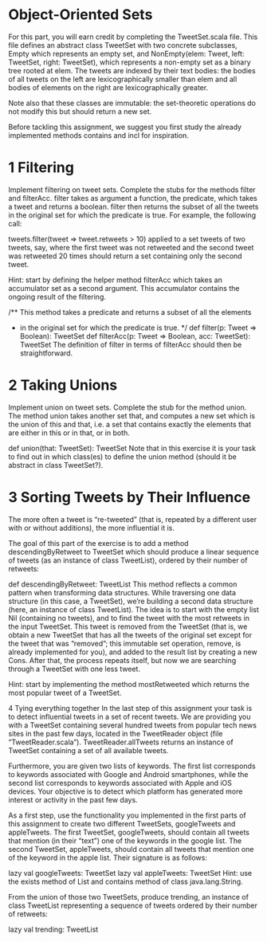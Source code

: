 Object-Oriented Sets
====================

For this part, you will earn credit by completing the TweetSet.scala file. This file defines an abstract class TweetSet with two concrete subclasses, Empty which represents an empty set, and NonEmpty(elem: Tweet, left: TweetSet, right: TweetSet), which represents a non-empty set as a binary tree rooted at elem. The tweets are indexed by their text bodies: the bodies of all tweets on the left are lexicographically smaller than elem and all bodies of elements on the right are lexicographically greater.

Note also that these classes are immutable: the set-theoretic operations do not modify this but should return a new set.

Before tackling this assignment, we suggest you first study the already implemented methods contains and incl for inspiration.

1 Filtering
====================
Implement filtering on tweet sets. Complete the stubs for the methods filter and filterAcc. filter takes as argument a function, the predicate, which takes a tweet and returns a boolean. filter then returns the subset of all the tweets in the original set for which the predicate is true. For example, the following call:

  tweets.filter(tweet => tweet.retweets > 10)
applied to a set tweets of two tweets, say, where the first tweet was not retweeted and the second tweet was retweeted 20 times should return a set containing only the second tweet.

Hint: start by defining the helper method filterAcc which takes an accumulator set as a second argument. This accumulator contains the ongoing result of the filtering.

  /** This method takes a predicate and returns a subset of all the elements
  *  in the original set for which the predicate is true.
  */
  def filter(p: Tweet => Boolean): TweetSet
  def filterAcc(p: Tweet => Boolean, acc: TweetSet): TweetSet
  The definition of filter in terms of filterAcc should then be straightforward.

2 Taking Unions
====================
Implement union on tweet sets. Complete the stub for the method union. The method union takes another set that, and computes a new set which is the union of this and that, i.e. a set that contains exactly the elements that are either in this or in that, or in both.

  def union(that: TweetSet): TweetSet
Note that in this exercise it is your task to find out in which class(es) to define the union method (should it be abstract in class TweetSet?).

3 Sorting Tweets by Their Influence
====================
The more often a tweet is “re-tweeted” (that is, repeated by a different user with or without additions), the more influential it is.

The goal of this part of the exercise is to add a method descendingByRetweet to TweetSet which should produce a linear sequence of tweets (as an instance of class TweetList), ordered by their number of retweets:

  def descendingByRetweet: TweetList
This method reflects a common pattern when transforming data structures. While traversing one data structure (in this case, a TweetSet), we’re building a second data structure (here, an instance of class TweetList). The idea is to start with the empty list Nil (containing no tweets), and to find the tweet with the most retweets in the input TweetSet. This tweet is removed from the TweetSet (that is, we obtain a new TweetSet that has all the tweets of the original set except for the tweet that was “removed”; this immutable set operation, remove, is already implemented for you), and added to the result list by creating a new Cons. After that, the process repeats itself, but now we are searching through a TweetSet with one less tweet.

Hint: start by implementing the method mostRetweeted which returns the most popular tweet of a TweetSet.

4 Tying everything together
In the last step of this assignment your task is to detect influential tweets in a set of recent tweets. We are providing you with a TweetSet containing several hundred tweets from popular tech news sites in the past few days, located in the TweetReader object (file “TweetReader.scala”). TweetReader.allTweets returns an instance of TweetSet containing a set of all available tweets.

Furthermore, you are given two lists of keywords. The first list corresponds to keywords associated with Google and Android smartphones, while the second list corresponds to keywords associated with Apple and iOS devices. Your objective is to detect which platform has generated more interest or activity in the past few days.

As a first step, use the functionality you implemented in the first parts of this assignment to create two different TweetSets, googleTweets and appleTweets. The first TweetSet, googleTweets, should contain all tweets that mention (in their “text”) one of the keywords in the google list. The second TweetSet, appleTweets, should contain all tweets that mention one of the keyword in the apple list. Their signature is as follows:

  lazy val googleTweets: TweetSet
  lazy val appleTweets: TweetSet
Hint: use the exists method of List and contains method of class java.lang.String.

From the union of those two TweetSets, produce trending, an instance of class TweetList representing a sequence of tweets ordered by their number of retweets:

  lazy val trending: TweetList

